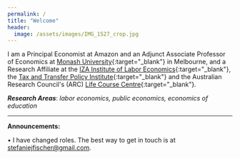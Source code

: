 ```yaml
---
permalink: /
title: "Welcome"
header:
  image: /assets/images/IMG_1527_crop.jpg
---
```


I am a Principal Economist at Amazon and an Adjunct Associate Professor of Economics at [Monash University](https://research.monash.edu/en/persons/stefanie-fischer){:target="_blank"} in Melbourne, and a Research Affiliate at the [IZA Institute of Labor Economics](https://www.iza.org/){:target="_blank"}, the [Tax and Transfer Policy Institute](https://taxpolicy.crawford.anu.edu.au/){:target="_blank"} and the Australian Research Council's (ARC) [Life Course Centre](https://lifecoursecentre.org.au/){:target="_blank"}.

***Research Areas***: *labor economics, public economics, economics of education*

---


**Announcements:**

•	I have changed roles. The best way to get in touch is at stefaniejfischer@gmail.com.



